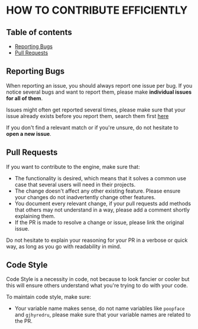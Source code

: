 # HOW TO CONTRIBUTE EFFICIENTLY

## Table of contents

- [Reporting Bugs](#reporting-bugs)
- [Pull Requests](#pull-requests)

## Reporting Bugs

When reporting an issue, you should always report one issue per bug. If you notice several
bugs and want to report them, please make **individual issues for all of them**.

Issues might often get reported several times, please make sure that your issue already exists
before you report them, search them first [here](https://github.com/EyeDaleHim/Crow-Engine/issues)

If you don't find a relevant match or if you're unsure, do not hesitate to **open a new issue**.

## Pull Requests

If you want to contribute to the engine, make sure that:

- The functionality is desired, which means that it solves a common use case that several users
will need in their projects.
- The change doesn't affect any other existing feature. Please ensure your changes do not inadvertently change other features.
- You document every relevant change, if your pull requests add methods that others may not understand in a way,
please add a comment shortly explaining them.
- If the PR is made to resolve a change or issue, please link the original issue.

Do not hesitate to explain your reasoning for your PR in a verbose or quick way, as long as you go with
readability in mind.

## Code Style

Code Style is a necessity in code, not because to look fancier or cooler but this will ensure others
understand what you're trying to do with your code.

To maintain code style, make sure:

- Your variable name makes sense, do not name variables like `poopface` and `gjhyredru`, please make sure that
your variable names are related to the PR.